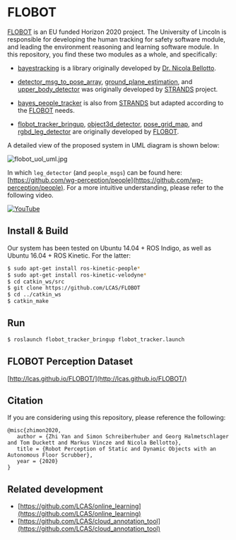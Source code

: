 # FLOBOT

[FLOBOT](http://www.flobot.eu/) is an EU funded Horizon 2020 project. The University of Lincoln is responsible for developing the human tracking for safety software module, and leading the environment reasoning and learning software module. In this repository, you find these two modules as a whole, and specifically:

* [bayestracking](bayestracking) is a library originally developed by [Dr. Nicola Bellotto](http://webpages.lincoln.ac.uk/nbellotto/).

* [detector_msg_to_pose_array](detector_msg_to_pose_array), [ground_plane_estimation](ground_plane_estimation), and [upper_body_detector](upper_body_detector) was originally developed by [STRANDS](http://strands.acin.tuwien.ac.at/) project.

* [bayes_people_tracker](bayes_people_tracker) is also from [STRANDS](http://strands.acin.tuwien.ac.at/) but adapted according to the [FLOBOT](http://www.flobot.eu/) needs.

* [flobot_tracker_bringup](flobot_tracker_bringup), [object3d_detector](object3d_detector), [pose_grid_map](pose_grid_map), and [rgbd_leg_detector](rgbd_leg_detector) are originally developed by [FLOBOT](http://www.flobot.eu/).

A detailed view of the proposed system in UML diagram is shown below:

![flobot_uol_uml.jpg](https://github.com/LCAS/FLOBOT/blob/master/flobot_uol_uml.jpg)

In which `leg_detector` (and `people_msgs`) can be found here: [https://github.com/wg-perception/people](https://github.com/wg-perception/people). For a more intuitive understanding, please refer to the following video.

[![YouTube](https://img.youtube.com/vi/H2dBDKZMFTE/0.jpg)](https://www.youtube.com/watch?v=H2dBDKZMFTE)

## Install & Build

Our system has been tested on Ubuntu 14.04 + ROS Indigo, as well as Ubuntu 16.04 + ROS Kinetic. For the latter:

```bash
$ sudo apt-get install ros-kinetic-people*
$ sudo apt-get install ros-kinetic-velodyne*
$ cd catkin_ws/src
$ git clone https://github.com/LCAS/FLOBOT
$ cd ../catkin_ws
$ catkin_make
```

## Run
```bash
$ roslaunch flobot_tracker_bringup flobot_tracker.launch
```

## FLOBOT Perception Dataset

[http://lcas.github.io/FLOBOT/](http://lcas.github.io/FLOBOT/)

## Citation
If you are considering using this repository, please reference the following:

```
@misc{zhimon2020,
   author = {Zhi Yan and Simon Schreiberhuber and Georg Halmetschlager and Tom Duckett and Markus Vincze and Nicola Bellotto},
   title = {Robot Perception of Static and Dynamic Objects with an Autonomous Floor Scrubber},
   year = {2020}
}
```

## Related development

* [https://github.com/LCAS/online_learning](https://github.com/LCAS/online_learning)
* [https://github.com/LCAS/cloud_annotation_tool](https://github.com/LCAS/cloud_annotation_tool)

